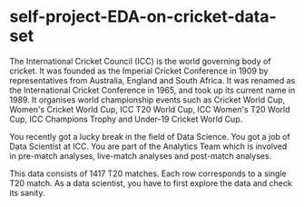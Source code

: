 # self-project-EDA-on-cricket-data-set
The International Cricket Council (ICC) is the world governing body of cricket. It was founded as the Imperial Cricket Conference in 1909 by representatives from Australia, England and South Africa. It was renamed as the International Cricket Conference in 1965, and took up its current name in 1989. It organises world championship events such as Cricket World Cup, Women's Cricket World Cup, ICC T20 World Cup, ICC Women's T20 World Cup, ICC Champions Trophy and Under-19 Cricket World Cup.

You recently got a lucky break in the field of Data Science. You got a job of Data Scientist at ICC. You are part of the Analytics Team which is involved in pre-match analyses, live-match analyses and post-match analyses.

This data consists of 1417 T20 matches. Each row corresponds to a single T20 match. As a data scientist, you have to first explore the data and check its sanity.

